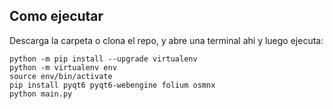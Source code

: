 ## Como ejecutar

Descarga la carpeta o clona el repo, y abre una terminal ahi y luego ejecuta:
```
python -m pip install --upgrade virtualenv
python -m virtualenv env
source env/bin/activate
pip install pyqt6 pyqt6-webengine folium osmnx
python main.py
```
